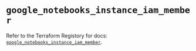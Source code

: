 # `google_notebooks_instance_iam_member`

Refer to the Terraform Registory for docs: [`google_notebooks_instance_iam_member`](https://www.terraform.io/docs/providers/google-beta/r/google_notebooks_instance_iam_member).
